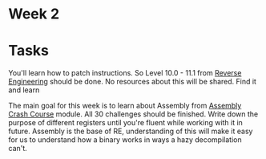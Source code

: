 # Week 2

# Tasks

You'll learn how to patch instructions. So Level 10.0 - 11.1 from [Reverse Engineering](https://pwn.college/program-security/reverse-engineering) should be done. No resources about this will be shared. Find it and learn

The main goal for this week is to learn about Assembly from [Assembly Crash Course](https://pwn.college/computing-101/assembly-crash-course/) module. All 30 challenges should be finished. Write down the purpose of different registers until you're fluent while working with it in future. Assembly is the base of RE, understanding of this will make it easy for us to understand how a binary works in ways a hazy decompilation can't.
